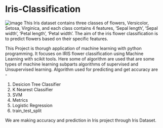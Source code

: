 # Iris-Classification
![image](https://github.com/Snehal-07/Iris-Classification/assets/103481881/fef40ccd-6d8a-4c12-9b84-50e10e877f2e)
This Iris dataset contains three classes of flowers, Versicolor, Setosa, Virginica, and each class contains 4 features, ‘Sepal length’, ‘Sepal width’, ‘Petal length’, ‘Petal width’. The aim of the iris flower classification is to predict flowers based on their specific features.

This Project is thorugh application of machine learning with python programming. It focuses on IRIS flower classification using Machine Learning with scikit tools. Here some of algorithm are used that are some types of machine learning subparts algorithms of supervised and Unsupervised learning. Algorithm used for predicting and get accuracy are -

1. Desicion Tree Classifier
2. K Nearest Classifier
3. SVM
4. Metrics
5. Logistic Regression
6. train_test_split

We are making accuracy and prediction in Iris project through Iris Dataset.
